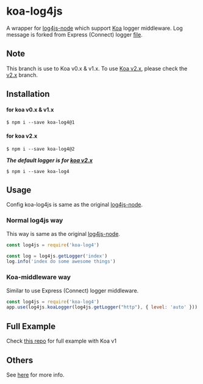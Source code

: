 # koa-log4js
A wrapper for [log4js-node](https://github.com/nomiddlename/log4js-node) which support [Koa](https://github.com/koajs/koa) logger middleware.
Log message is forked from Express (Connect) logger [file](https://github.com/nomiddlename/log4js-node/blob/master/lib/connect-logger.js).

## Note
This branch is use to Koa v0.x & v1.x.
To use [Koa v2.x](https://github.com/koajs/koa/tree/v2.x), please check the [v2.x](https://github.com/dominhhai/koa-log4js/tree/v2.x) branch.

## Installation

#### for koa v0.x & v1.x
```
$ npm i --save koa-log4@1
```

#### for koa v2.x
```
$ npm i --save koa-log4@2
```

___The default logger is for [koa v2.x](https://github.com/koajs/koa/tree/v2.x)___
```
$ npm i --save koa-log4
```

## Usage
Config koa-log4js is same as the original [log4js-node](https://github.com/nomiddlename/log4js-node).

### Normal log4js way
This way is same as the original [log4js-node](https://github.com/nomiddlename/log4js-node).

```javascript
const log4js = require('koa-log4')

const log = log4js.getLogger('index')
log.info('index do some awesome things')
```

### Koa-middleware way
Similar to use Express (Connect) logger middleware.

```javascript
const log4js = require('koa-log4')
app.use(log4js.koaLogger(log4js.getLogger("http"), { level: 'auto' }))
```
## Full Example
Check [this repo](https://github.com/dominhhai/koa-log4js-example) for full example with Koa v1

## Others
See [here](https://github.com/nomiddlename/log4js-node) for more info.
